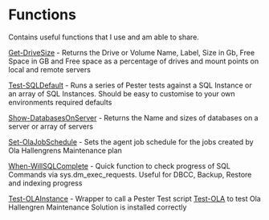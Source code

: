 # Functions
Contains useful functions that I use and am able to share. 

[Get-DriveSize](Get-DriveSize.ps1)      -   Returns the Drive or Volume Name, Label, Size in Gb, Free Space in GB and Free space as a                                                percentage of drives and mount points on local and remote servers

[Test-SQLDefault](Test-SQLDefaults.ps1)  -   Runs a series of Pester tests against a SQL Instance or an array of SQL Instances. Should be                                             easy to customise to your own environments required defaults 

[Show-DatabasesOnServer](Show-DatabasesOnServer.ps1) - Returns the Name and sizes of databases on a server or array of servers

[Set-OlaJobSchedule](Set-OlaJobsSchedule.ps1) - Sets the agent job schedule for the jobs created by Ola Hallengrens Maintenance plan

[When-WillSQLComplete](When-WillSQLComplete.ps1) -  Quick function to check progress of SQL Commands via sys.dm_exec_requests. Useful for                                                     DBCC, Backup, Restore and indexing progress

[Test-OLAInstance](Test-OLAInstance.ps1) - Wrapper to call a Pester Test script [Test-OLA](Test-OLA.ps1) to test Ola Hallengren Maintenance Solution is installed correctly
